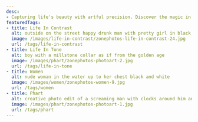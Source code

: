 ```yaml
---
desc:
- Capturing life's beauty with artful precision. Discover the magic in your everyday moments with Zone Photos. Contact us today to create lasting memories with stunning photography.
featuredTags:
- title: Life In Contrast
  alt: outside on the street happy drunk man with pretty girl in black and white
  image: /images/life-in-contrast/zonephotos-life-in-contrast-24.jpg
  url: /tags/life-in-contrast
- title: Life In Tone
  alt: boy with a millstone collar as if from the golden age
  image: /images/phart/zonephotos-photoart-2.jpg
  url: /tags/life-in-tone
- title: Women
  alt: nude woman in the water up to her chest black and white
  image: /images/women/zonephotos-women-9.jpg
  url: /tags/women
- title: Phart
  alt: creative photo edit of a screaming man with clocks around him and in is chest
  image: /images/phart/zonephotos-photoart-1.jpg
  url: /tags/phart
---
```

